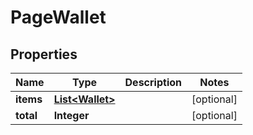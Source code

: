 

# PageWallet


## Properties

Name | Type | Description | Notes
------------ | ------------- | ------------- | -------------
**items** | [**List&lt;Wallet&gt;**](Wallet.md) |  |  [optional]
**total** | **Integer** |  |  [optional]



